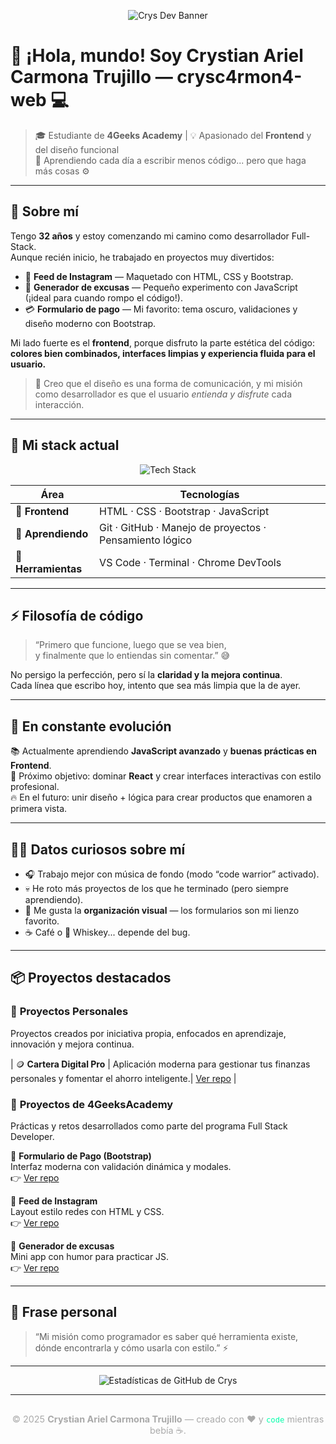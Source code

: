 <!-- Banner -->
<p align="center">
  <img src="https://capsule-render.vercel.app/api?type=waving&color=0:0f0f10,100:00ffaa&height=200&section=header&text=Crys%20Dev%20☕%20Code%20&%20Coffee&fontColor=00e5ff&fontSize=45&fontAlignY=35&desc=Frontend%20lover%20%7C%204Geeks%20Academy&descAlignY=55&animation=fadeIn" alt="Crys Dev Banner"/>
</p>

# 👋 ¡Hola, mundo! Soy Crystian Ariel Carmona Trujillo —  **crysc4rmon4-web** 💻

> 🎓 Estudiante de **4Geeks Academy** | 💡 Apasionado del **Frontend** y del diseño funcional  
> 🧠 Aprendiendo cada día a escribir menos código... pero que haga más cosas ⚙️  

---

## 🚀 Sobre mí

Tengo **32 años** y estoy comenzando mi camino como desarrollador Full-Stack.  
Aunque recién inicio, he trabajado en proyectos muy divertidos:

- 📰 **Feed de Instagram** — Maquetado con HTML, CSS y Bootstrap.  
- 💬 **Generador de excusas** — Pequeño experimento con JavaScript (¡ideal para cuando rompo el código!).  
- 💳 **Formulario de pago** — Mi favorito: tema oscuro, validaciones y diseño moderno con Bootstrap.

Mi lado fuerte es el **frontend**, porque disfruto la parte estética del código:  
**colores bien combinados, interfaces limpias y experiencia fluida para el usuario.**  

> 🎨 Creo que el diseño es una forma de comunicación, y mi misión como desarrollador es que el usuario *entienda y disfrute* cada interacción.

---

## 🧩 Mi stack actual

<p align="center">
  <img src="https://skillicons.dev/icons?i=html,css,bootstrap,js,git,github,vscode" alt="Tech Stack">
</p>

| Área | Tecnologías |
|------|--------------|
| 🎨 **Frontend** | HTML · CSS · Bootstrap · JavaScript |
| 🧠 **Aprendiendo** | Git · GitHub · Manejo de proyectos · Pensamiento lógico |
| 🧰 **Herramientas** | VS Code · Terminal · Chrome DevTools |

---

## ⚡ Filosofía de código

> “Primero que funcione, luego que se vea bien,  
> y finalmente que lo entiendas sin comentar.” 😅  

No persigo la perfección, pero sí la **claridad y la mejora continua**.  
Cada línea que escribo hoy, intento que sea más limpia que la de ayer.

---

## 🌱 En constante evolución

📚 Actualmente aprendiendo **JavaScript avanzado** y **buenas prácticas en Frontend**.  
🎯 Próximo objetivo: dominar **React** y crear interfaces interactivas con estilo profesional.  
🔥 En el futuro: unir diseño + lógica para crear productos que enamoren a primera vista.

---

## 🧑‍💻 Datos curiosos sobre mí

- 🎧 Trabajo mejor con música de fondo (modo “code warrior” activado).  
- 💀 He roto más proyectos de los que he terminado (pero siempre aprendiendo).  
- 🧩 Me gusta la **organización visual** — los formularios son mi lienzo favorito.  
- ☕ Café o 🥃 Whiskey... depende del bug.

---

## 📦 Proyectos destacados


### 🚀 **Proyectos Personales**
Proyectos creados por iniciativa propia, enfocados en aprendizaje, innovación y mejora continua.

| 🪙 **Cartera Digital Pro** | Aplicación moderna para gestionar tus finanzas personales y fomentar el ahorro inteligente.| [Ver repo](https://github.com/crysc4rmon4-web/Cartera-Digital_Pro) |

### 🧠 **Proyectos de 4GeeksAcademy**
Prácticas y retos desarrollados como parte del programa Full Stack Developer.

🖤 **Formulario de Pago (Bootstrap)**  
Interfaz moderna con validación dinámica y modales.  
👉 [Ver repo](https://github.com/crysc4rmon4-web/Proyecto-formulario-4geeks)

📰 **Feed de Instagram**  
Layout estilo redes con HTML y CSS.  
👉 [Ver repo](https://github.com/crysc4rmon4-web/Instagram-bootstrap-4Geeks)

💬 **Generador de excusas**  
Mini app con humor para practicar JS.  
👉 [Ver repo](https://github.com/crysc4rmon4-web/Generador-de-excusas-4geeks)

---

## 💬 Frase personal

> “Mi misión como programador es saber qué herramienta existe,  
> dónde encontrarla y cómo usarla con estilo.” ⚡  

---

<p align="center">
  <img src="https://github-readme-stats.vercel.app/api?username=crysc4rmon4-web&show_icons=true&theme=tokyonight&title_color=00ffaa&icon_color=00ffaa&text_color=ffffff&bg_color=0f0f10" alt="Estadísticas de GitHub de Crys" />
</p>

---

<!-- Footer -->
<p align="center" style="margin-top: 30px; color: #aaa; font-size: 0.9rem;">
  © 2025 <strong>Crystian Ariel Carmona Trujillo</strong> — creado con ❤️ y <code style="color:#00ffaa;">code</code> mientras bebía ☕.
</p>
